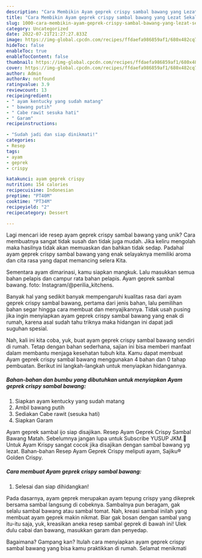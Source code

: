 ```yaml
---
description: "Cara Membikin Ayam geprek crispy sambal bawang yang Lezat Sekali"
title: "Cara Membikin Ayam geprek crispy sambal bawang yang Lezat Sekali"
slug: 1000-cara-membikin-ayam-geprek-crispy-sambal-bawang-yang-lezat-sekali
category: Uncategorized
date: 2022-07-21T21:27:27.833Z
image: https://img-global.cpcdn.com/recipes/ffdaefa986859af1/680x482cq70/ayam-geprek-crispy-sambal-bawang-foto-resep-utama.jpg
hideToc: false
enableToc: true
enableTocContent: false
thumbnail: https://img-global.cpcdn.com/recipes/ffdaefa986859af1/680x482cq70/ayam-geprek-crispy-sambal-bawang-foto-resep-utama.jpg
cover: https://img-global.cpcdn.com/recipes/ffdaefa986859af1/680x482cq70/ayam-geprek-crispy-sambal-bawang-foto-resep-utama.jpg
author: Admin
authorAv: notfound
ratingvalue: 3.9
reviewcount: 13
recipeingredient:
- " ayam kentucky yang sudah matang"
- " bawang putih"
- " Cabe rawit sesuka hati"
- " Garam"
recipeinstructions:

- "Sudah jadi dan siap dinikmati!"
categories:
- Resep
tags:
- ayam
- geprek
- crispy

katakunci: ayam geprek crispy 
nutrition: 154 calories
recipecuisine: Indonesian
preptime: "PT40M"
cooktime: "PT34M"
recipeyield: "2"
recipecategory: Dessert

---
```





Lagi mencari ide resep ayam geprek crispy sambal bawang yang unik? Cara membuatnya sangat tidak susah dan tidak juga mudah. Jika keliru mengolah maka hasilnya tidak akan memuaskan dan bahkan tidak sedap. Padahal ayam geprek crispy sambal bawang yang enak selayaknya memiliki aroma dan cita rasa yang dapat memancing selera Kita.





Sementara ayam dimarinasi, kamu siapkan mangkuk. Lalu masukkan semua bahan pelapis dan campur rata bahan pelapis. Ayam geprek sambal bawang. foto: Instagram/@perilia_kitchens.

Banyak hal yang sedikit banyak mempengaruhi kualitas rasa dari ayam geprek crispy sambal bawang, pertama dari jenis bahan, lalu pemilihan bahan segar hingga cara membuat dan menyajikannya. Tidak usah pusing jika ingin menyiapkan ayam geprek crispy sambal bawang yang enak di rumah, karena asal sudah tahu triknya maka hidangan ini dapat jadi suguhan spesial.






Nah, kali ini kita coba, yuk, buat ayam geprek crispy sambal bawang sendiri di rumah. Tetap dengan bahan sederhana, sajian ini bisa memberi manfaat dalam membantu menjaga kesehatan tubuh kita. Kamu dapat membuat Ayam geprek crispy sambal bawang menggunakan 4 bahan dan 0 tahap pembuatan. Berikut ini langkah-langkah untuk menyiapkan hidangannya.

<!--inarticleads1-->

##### Bahan-bahan dan bumbu yang dibutuhkan untuk menyiapkan Ayam geprek crispy sambal bawang:

1. Siapkan  ayam kentucky yang sudah matang
1. Ambil  bawang putih
1. Sediakan  Cabe rawit (sesuka hati)
1. Siapkan  Garam


Ayam geprek sambal ijo siap disajikan. Resep Ayam Geprek Crispy Sambal Bawang Matah. Sebelumnya jangan lupa untuk Subscribe YUSUP JKM.🙏Untuk Ayam Krispy sangat cocok jika disajikan dengan sambal bawang yg lezat. Bahan-bahan Resep Ayam Geprek Crispy meliputi ayam, Sajiku® Golden Crispy. 

<!--inarticleads2-->

##### Cara membuat Ayam geprek crispy sambal bawang:


1. Selesai dan siap dihidangkan!

Pada dasarnya, ayam geprek merupakan ayam tepung crispy yang dikeprek bersama sambal langsung di cobeknya. Sambalnya pun beragam, gak selalu sambal bawang atau sambal tomat. Nah, kreasi sambal inilah yang membuat ayam geprek makin nikmat. Biar gak bosan dengan sambal yang itu-itu saja, yuk, kreasikan aneka resep sambal geprek di bawah ini! Ulek dulu cabai dan bawang, masukkan garam dan penyedap. 

Bagaimana? Gampang kan? Itulah cara menyiapkan ayam geprek crispy sambal bawang yang bisa kamu praktikkan di rumah. Selamat menikmati
